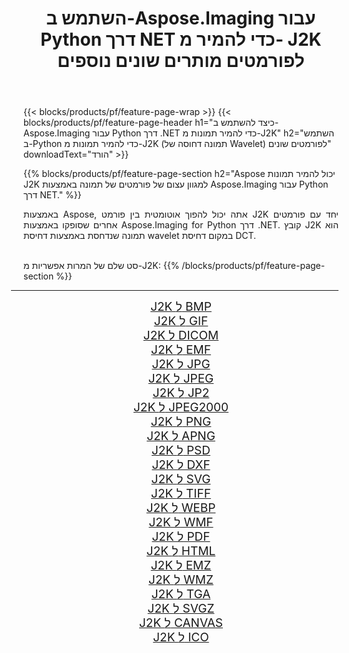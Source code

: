 ﻿---
title: השתמש ב-Aspose.Imaging עבור Python דרך NET כדי להמיר מ- J2K לפורמטים מותרים שונים נוספים 
weight: 3920
url: /he/python-net/conversion/from/j2k 
lang: he
langdirlevel: 2
locales: zh-hans,ja,it,ru,de,es,fr,nl,id,lt,pl,pt,vi,tr,ko,zh-hant,ar,hi,th,sv,cs,uk,he
description: אתה יכול להפוך במהירות מ-J2K(תמונה דחוסה של Wavelet) לפורמטים שונים באמצעות Aspose.Imaging עבור Python דרך NET.
---

{{< blocks/products/pf/feature-page-wrap >}}
{{< blocks/products/pf/feature-page-header h1="כיצד להשתמש ב-Aspose.Imaging עבור Python דרך .NET כדי להמיר תמונות מ-J2K" h2="השתמש ב-Python כדי להמיר תמונות מ-J2K (תמונה דחוסה של Wavelet) לפורמטים שונים" downloadText="הורד" >}}


{{% blocks/products/pf/feature-page-section  h2="Aspose יכול להמיר תמונות J2K למגוון עצום של פורמטים של תמונה באמצעות Aspose.Imaging עבור Python דרך NET." %}}
<p align=justify>באמצעות Aspose, אתה יכול להפוך אוטומטית בין פורמט J2K יחד עם פורמטים אחרים שסופקו באמצעות Aspose.Imaging for Python דרך .NET. קובץ J2K הוא תמונה שנדחסת באמצעות דחיסת wavelet במקום דחיסת DCT.</p>
<br/>
סט שלם של המרות אפשריות מ-J2K:
{{% /blocks/products/pf/feature-page-section %}}
<div class="container-fluid productfamilypage bg-gray">
    <div class="convertypes bg-gray agp-content section">
        <div class="container">
		<hr style="margin-left:-20px;"/>
		<div class="row other-converters" style="gap: 10px;font-size: 19px;text-align:center;">
		    <div class='col-md-2 other-converter remove-lp remove-rp'><a href="/imaging/he/python-net/conversion/j2k-to-bmp" style="padding:15px;">J2K ל BMP</a></div><div class='col-md-2 other-converter remove-lp remove-rp'><a href="/imaging/he/python-net/conversion/j2k-to-gif" style="padding:15px;">J2K ל GIF</a></div><div class='col-md-2 other-converter remove-lp remove-rp'><a href="/imaging/he/python-net/conversion/j2k-to-dicom" style="padding:15px;">J2K ל DICOM</a></div><div class='col-md-2 other-converter remove-lp remove-rp'><a href="/imaging/he/python-net/conversion/j2k-to-emf" style="padding:15px;">J2K ל EMF</a></div><div class='col-md-2 other-converter remove-lp remove-rp'><a href="/imaging/he/python-net/conversion/j2k-to-jpg" style="padding:15px;">J2K ל JPG</a></div><div class='col-md-2 other-converter remove-lp remove-rp'><a href="/imaging/he/python-net/conversion/j2k-to-jpeg" style="padding:15px;">J2K ל JPEG</a></div><div class='col-md-2 other-converter remove-lp remove-rp'><a href="/imaging/he/python-net/conversion/j2k-to-jp2" style="padding:15px;">J2K ל JP2</a></div><div class='col-md-2 other-converter remove-lp remove-rp'><a href="/imaging/he/python-net/conversion/j2k-to-jpeg2000" style="padding:15px;">J2K ל JPEG2000</a></div><div class='col-md-2 other-converter remove-lp remove-rp'><a href="/imaging/he/python-net/conversion/j2k-to-png" style="padding:15px;">J2K ל PNG</a></div><div class='col-md-2 other-converter remove-lp remove-rp'><a href="/imaging/he/python-net/conversion/j2k-to-apng" style="padding:15px;">J2K ל APNG</a></div><div class='col-md-2 other-converter remove-lp remove-rp'><a href="/imaging/he/python-net/conversion/j2k-to-psd" style="padding:15px;">J2K ל PSD</a></div><div class='col-md-2 other-converter remove-lp remove-rp'><a href="/imaging/he/python-net/conversion/j2k-to-dxf" style="padding:15px;">J2K ל DXF</a></div><div class='col-md-2 other-converter remove-lp remove-rp'><a href="/imaging/he/python-net/conversion/j2k-to-svg" style="padding:15px;">J2K ל SVG</a></div><div class='col-md-2 other-converter remove-lp remove-rp'><a href="/imaging/he/python-net/conversion/j2k-to-tiff" style="padding:15px;">J2K ל TIFF</a></div><div class='col-md-2 other-converter remove-lp remove-rp'><a href="/imaging/he/python-net/conversion/j2k-to-webp" style="padding:15px;">J2K ל WEBP</a></div><div class='col-md-2 other-converter remove-lp remove-rp'><a href="/imaging/he/python-net/conversion/j2k-to-wmf" style="padding:15px;">J2K ל WMF</a></div><div class='col-md-2 other-converter remove-lp remove-rp'><a href="/imaging/he/python-net/conversion/j2k-to-pdf" style="padding:15px;">J2K ל PDF</a></div><div class='col-md-2 other-converter remove-lp remove-rp'><a href="/imaging/he/python-net/conversion/j2k-to-html" style="padding:15px;">J2K ל HTML</a></div><div class='col-md-2 other-converter remove-lp remove-rp'><a href="/imaging/he/python-net/conversion/j2k-to-emz" style="padding:15px;">J2K ל EMZ</a></div><div class='col-md-2 other-converter remove-lp remove-rp'><a href="/imaging/he/python-net/conversion/j2k-to-wmz" style="padding:15px;">J2K ל WMZ</a></div><div class='col-md-2 other-converter remove-lp remove-rp'><a href="/imaging/he/python-net/conversion/j2k-to-tga" style="padding:15px;">J2K ל TGA</a></div><div class='col-md-2 other-converter remove-lp remove-rp'><a href="/imaging/he/python-net/conversion/j2k-to-svgz" style="padding:15px;">J2K ל SVGZ</a></div><div class='col-md-2 other-converter remove-lp remove-rp'><a href="/imaging/he/python-net/conversion/j2k-to-canvas" style="padding:15px;">J2K ל CANVAS</a></div><div class='col-md-2 other-converter remove-lp remove-rp'><a href="/imaging/he/python-net/conversion/j2k-to-ico" style="padding:15px;">J2K ל ICO</a></div>
                </div>
        </div>
    </div>
</div>
<br/>

